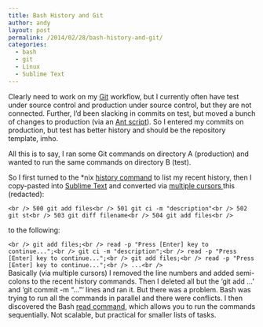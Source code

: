 ```yaml
---
title: Bash History and Git
author: andy
layout: post
permalink: /2014/02/28/bash-history-and-git/
categories:
  - bash
  - git
  - Linux
  - Sublime Text
---
```

Clearly need to work on my <a href="http://git-scm.com/" target="_blank">Git</a> workflow, but I currently often have test under source control and production under source control, but they are not connected. Further, I&#8217;d been slacking in commits on test, but moved a bunch of changes to production (via an <a href="http://ant.apache.org/" target="_blank">Ant script</a>). So I entered my commits on production, but test has better history and should be the repository template, imho.

All this is to say, I ran some Git commands on directory A (production) and wanted to run the same commands on directory B (test).

So I first turned to the *nix <a href="http://unixhelp.ed.ac.uk/CGI/man-cgi?history" target="_blank">history command</a> to list my recent history, then I copy-pasted into <a href="http://www.sublimetext.com/" target="_blank">Sublime Text</a> and converted via <a href="http://www.webdesignermag.co.uk/inspiration/10-must-know-sublime-text-2-tips/" target="_blank">multiple cursors </a> this (redacted):

`<br />
500 git add files<br />
501 git ci -m "description"<br />
502 git st<br />
503 git diff filename<br />
504 git add files<br />
`

to the following:

`<br />
git add files;<br />
read -p "Press [Enter] key to continue...";<br />
git ci -m "description";<br />
read -p "Press [Enter] key to continue...";<br />
git add files;<br />
read -p "Press [Enter] key to continue...";<br />
...<br />
`  
Basically (via multiple cursors) I removed the line numbers and added semi-colons to the recent history commands. Then I deleted all but the &#8216;git add &#8230;&#8217; and &#8216;git commit -m &#8220;&#8230;&#8221;&#8216; lines and ran it. But there was a problem. Bash was trying to run all the commands in parallel and there were conflicts. I then discovered the Bash <a href="http://www.cyberciti.biz/tips/linux-unix-pause-command.html" target="_blank">read command</a>, which allows you to run the commands sequentially. Not scalable, but practical for smaller lists of tasks.